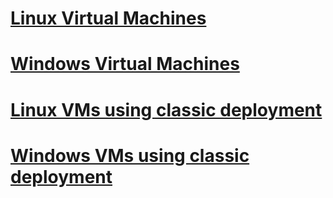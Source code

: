 # [Linux Virtual Machines](virtual-machines-linux-azure-overview.md?toc=%2fazure%2fvirtual-machines%2flinux%2ftoc.json)
# [Windows Virtual Machines](virtual-machines-Windows-about.md?toc=%2fazure%2fvirtual-machines%2fwindows%2ftoc.json)
# [Linux VMs using classic deployment](virtual-machines-linux-azure-overview.md?toc=%2fazure%2fvirtual-machines%2flinux%2fclassic%2ftoc.json)
# [Windows VMs using classic deployment](virtual-machines-windows-about.md?toc=%2fazure%2fvirtual-machines%2fwindows%2fclassic%2ftoc.json)